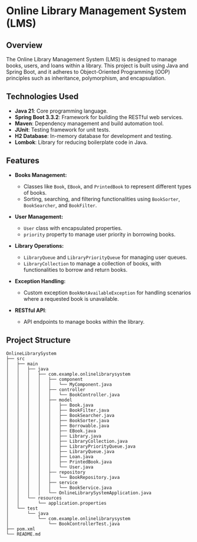 # Online Library Management System (LMS)

## Overview
The Online Library Management System (LMS) is designed to manage books, users, and loans within a library. This project is built using Java and Spring Boot, and it adheres to Object-Oriented Programming (OOP) principles such as inheritance, polymorphism, and encapsulation.

## Technologies Used
- **Java 21**: Core programming language.
- **Spring Boot 3.3.2**: Framework for building the RESTful web services.
- **Maven**: Dependency management and build automation tool.
- **JUnit**: Testing framework for unit tests.
- **H2 Database**: In-memory database for development and testing.
- **Lombok**: Library for reducing boilerplate code in Java.

## Features
- **Books Management:**
  - Classes like `Book`, `EBook`, and `PrintedBook` to represent different types of books.
  - Sorting, searching, and filtering functionalities using `BookSorter`, `BookSearcher`, and `BookFilter`.

- **User Management:**
  - `User` class with encapsulated properties.
  - `priority` property to manage user priority in borrowing books.

- **Library Operations:**
  - `LibraryQueue` and `LibraryPriorityQueue` for managing user queues.
  - `LibraryCollection` to manage a collection of books, with functionalities to borrow and return books.

- **Exception Handling:**
  - Custom exception `BookNotAvailableException` for handling scenarios where a requested book is unavailable.

- **RESTful API**:
  - API endpoints to manage books within the library.

## Project Structure
```plaintext
OnlineLibrarySystem
├── src
│   ├── main
│   │   ├── java
│   │   │   ├── com.example.onlinelibrarysystem
│   │   │   │   ├── component
│   │   │   │   │   └── MyComponent.java
│   │   │   │   ├── controller
│   │   │   │   │   └── BookController.java
│   │   │   │   ├── model
│   │   │   │   │   ├── Book.java
│   │   │   │   │   ├── BookFilter.java
│   │   │   │   │   ├── BookSearcher.java
│   │   │   │   │   ├── BookSorter.java
│   │   │   │   │   ├── Borrowable.java
│   │   │   │   │   ├── EBook.java
│   │   │   │   │   ├── Library.java
│   │   │   │   │   ├── LibraryCollection.java
│   │   │   │   │   ├── LibraryPriorityQueue.java
│   │   │   │   │   ├── LibraryQueue.java
│   │   │   │   │   ├── Loan.java
│   │   │   │   │   ├── PrintedBook.java
│   │   │   │   │   └── User.java
│   │   │   │   ├── repository
│   │   │   │   │   └── BookRepository.java
│   │   │   │   ├── service
│   │   │   │   │   └── BookService.java
│   │   │   │   └── OnlineLibrarySystemApplication.java
│   │   └── resources
│   │       └── application.properties
│   └── test
│       └── java
│           └── com.example.onlinelibrarysystem
│               └── BookControllerTest.java
├── pom.xml
└── README.md
